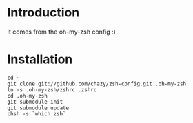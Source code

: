 Introduction
=============

It comes from the oh-my-zsh config :)


Installation
=============

    cd ~
    git clone git://github.com/chazy/zsh-config.git .oh-my-zsh
    ln -s .oh-my-zsh/zshrc .zshrc
    cd .oh-my-zsh
    git submodule init
    git submodule update
    chsh -s `which zsh`
